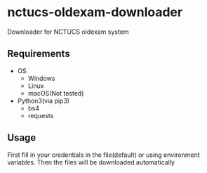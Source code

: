# nctucs-oldexam-downloader
Downloader for NCTUCS oldexam system

## Requirements
- OS
	- Windows
	- Linux
	- macOS(Not tested)
- Python3(via pip3)
	- bs4
	- requests

## Usage
First fill in your credentials in the file(default) or using environment variables. Then the files will be downloaded automatically


